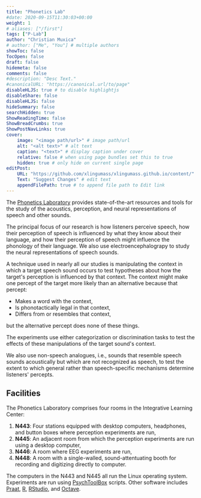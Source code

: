 ```yaml
---
title: "Phonetics Lab"
#date: 2020-09-15T11:30:03+00:00
weight: 1
# aliases: ["/first"]
tags: ["P-Lab"]
author: "Christian Muxica"
# author: ["Me", "You"] # multiple authors
showToc: false
TocOpen: false
draft: false
hidemeta: false
comments: false
#description: "Desc Text."
#canonicalURL: "https://canonical.url/to/page"
disableHLJS: true # to disable highlightjs
disableShare: false
disableHLJS: false
hideSummary: false
searchHidden: true
ShowReadingTime: false
ShowBreadCrumbs: true
ShowPostNavLinks: true
cover:
    image: "<image path/url>" # image path/url
    alt: "<alt text>" # alt text
    caption: "<text>" # display caption under cover
    relative: false # when using page bundles set this to true
    hidden: true # only hide on current single page
editPost:
    URL: "https://github.com/xlingumass/xlingumass.github.io/content/"
    Text: "Suggest Changes" # edit text
    appendFilePath: true # to append file path to Edit link
---
```


The [Phonetics Laboratory](https://osf.io/jbvfr/) provides state-of-the-art resources and tools for the study of the acoustics, perception, and neural representations of speech and other sounds. 

The principal focus of our research is how listeners perceive speech, how their perception of speech is influenced by what they know about their language, and how their perception of speech might influence the phonology of their language. We also use electroencephalograpy to study the neural representations of speech sounds.

A technique used in nearly all our studies is manipulating the context in which a target speech sound occurs to test hypotheses about how the target's perception is influenced by that context. The context might make one percept of the target more likely than an alternative because that percept:

- Makes a word with the context,
- Is phonotactically legal in that context,
- Differs from or resembles that context,

but the alternative percept does none of these things.

The experiments use either categorization or discrimination tasks to test the effects of these manipulations of the target sound's context.

We also use non-speech analogues, i.e., sounds that resemble speech sounds acoustically but which are not recognized as speech, to test the extent to which general rather than speech-specific mechanisms determine listeners' percepts.

## Facilities

The Phonetics Laboratory comprises four rooms in the Integrative Learning Center:

1. **N443**: Four stations equipped with desktop computers, headphones, and button boxes where perception experiments are run,
2. **N445**: An adjacent room from which the perception experiments are run using a desktop computer,
3. **N446**: A room where EEG experiments are run,
4. **N448**: A room with a single-walled, sound-attentuating booth for recording and digitizing directly to computer.

The computers in the N443 and N445 all run the Linux operating system. Experiments are run using [PsychToolBox](http://psychtoolbox.org/) scripts. Other software includes [Praat](http://www.fon.hum.uva.nl/praat/), [R](https://www.r-project.org/), [RStudio](https://www.rstudio.com/), and [Octave](https://www.gnu.org/software/octave/). 